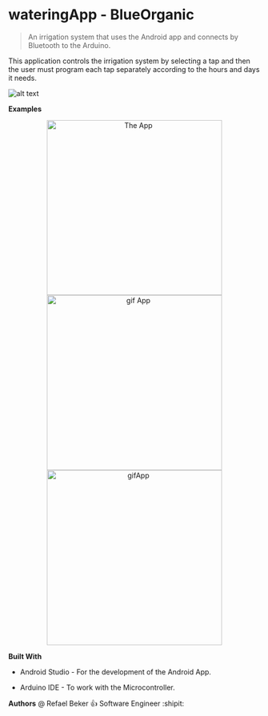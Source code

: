 # wateringApp - BlueOrganic


> An irrigation system that uses the Android app and connects by Bluetooth to the Arduino.

This application controls the irrigation system by selecting a tap and then the user must program each tap separately according to the hours and days it needs.

![alt text](https://github.com/RefaelBeker7/wateringApp_finalProject/blob/master/screenshot/App_Arduino.jpeg)

**Examples**

<p align="center">
  <img src="https://github.com/RefaelBeker7/wateringApp_finalProject/blob/master/screenshot/App1.jpeg" width="350" title="The App">
  <img src="https://github.com/RefaelBeker7/wateringApp_finalProject/blob/master/screenshot/AppUp.gif" width="350" title="gif App">
  <img src="https://github.com/RefaelBeker7/wateringApp_finalProject/blob/master/screenshot/App2.gif" width="350" title="gifApp">
</p>


**Built With**

- Android Studio - For the development of the Android App.

- Arduino IDE - To work with the Microcontroller.

**Authors**
@ Refael Beker :+1: Software Engineer :shipit:
